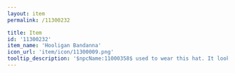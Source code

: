 ```yaml
---
layout: item
permalink: /11300232

title: Item
id: '11300232'
item_name: 'Hooligan Bandanna'
icon_url: 'item/icon/11300009.png'
tooltip_description: '$npcName:11000358$ used to wear this hat. It looks like something a street thug would wear.'
---
```

